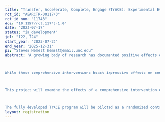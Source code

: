 ```yaml
---
title: "Transfer, Accelerate, Complete, Engage (TrACE): Experimental Evidence on Transfer Student Success at Four-Year Universities"
rct_id: "AEARCTR-0011743"
rct_id_num: "11743"
doi: "10.1257/rct.11743-1.0"
date: "2023-07-17"
status: "in_development"
jel: "I22, I24"
start_year: "2023-07-21"
end_year: "2025-12-31"
pi: "Steven Hemelt hemelt@email.unc.edu"
abstract: "A growing body of research has documented positive effects of multifaceted interventions on rates of college completion, most notably among students at community colleges (Dynarski & Oster, 2016; Scrivener et al., 2015; Weiss et al., 2019). These interventions typically combine financial, advising, academic, and social supports. For example, the Accelerated Study in Associate Programs (ASAP) blended substantial financial support with intensive, personalized advising and structured requirements (e.g., students had to enroll full time). The ASAP program was piloted at community colleges in New York and boosted 3-year and 6-year degree completion rates by 18 and 10 percentage points, respectively. A similar, ASAP-like intervention in Ohio nearly doubled the 3-year completion rate for community college students seeking an associate degree (i.e., from 19 to 35 percent).

While these comprehensive interventions boast impressive effects on completion within the community college context, little work has explored the capacity of similar interventions to address barriers faced by community college students who transfer to 4-year institutions.  These students often struggle to persist and complete at rates comparable to peers who started their college journeys at a 4-year institution. For example, within the UNC System of public 4-year institutions, the 2-year completion rate for students who transfer from community colleges (with an associate degree) is about 33 percent—nearly 34 percentage points lower than their within-cohort peers who started at a public 4-year institution (i.e., a 4-year completion rate of 67 percent). Gaps in 3-year completion rates between transfers from community colleges and their within-cohort native peers are around 23 percentage points for recent cohorts.

This project will examine the effects of a comprehensive intervention on outcomes for students at public 4-year institutions who have transferred from community colleges. The Transfer, Accelerate, Complete, Engage (TrACE) intervention is adapted from the ASAP/ACE model and will be implemented at three public 4-year universities in the UNC System. TrACE was piloted in a non-randomized fashion during the 2022-23 academic year in order to set up structures and processes necessary for delivering program components. 

The fully developed TrACE program will be piloted as a randomized controlled trial across three public 4-year universities in the UNC System in Fall 2023. The duration of the program is two years (i.e., 2023-24 and 2024-25). We will examine the effects of TrACE on measures of postsecondary progress, performance, and completion (e.g., graduation within two and three years of transfer)."
layout: registration
---
```


